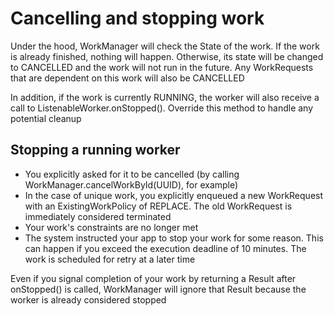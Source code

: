 # Cancelling and stopping work

Under the hood, WorkManager will check the State of the work. If the work is already finished, nothing will happen. Otherwise, its state will be changed to CANCELLED and the work will not run in the future. Any WorkRequests that are dependent on this work will also be CANCELLED

In addition, if the work is currently RUNNING, the worker will also receive a call to ListenableWorker.onStopped(). Override this method to handle any potential cleanup

## Stopping a running worker

+ You explicitly asked for it to be cancelled (by calling WorkManager.cancelWorkById(UUID), for example)
+ In the case of unique work, you explicitly enqueued a new WorkRequest with an ExistingWorkPolicy of REPLACE. The old WorkRequest is immediately considered terminated
+ Your work's constraints are no longer met
+ The system instructed your app to stop your work for some reason. This can happen if you exceed the execution deadline of 10 minutes. The work is scheduled for retry at a later time

Even if you signal completion of your work by returning a Result after onStopped() is called, WorkManager will ignore that Result because the worker is already considered stopped